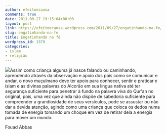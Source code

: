 ```yaml
---
author: efeitoecausa
comments: true
date: 2011-09-27 19:15:04+00:00
layout: post
link: https://efeitoecausa.wordpress.com/2011/09/27/engatinhando-na-fe/
slug: engatinhando-na-fe
title: Engatinhando na fé
wordpress_id: 1379
categories:
- islam
- religião
---
```


[![](http://efeitoecausa.files.wordpress.com/2011/09/crianca_corao1.jpg)](http://efeitoecausa.files.wordpress.com/2011/09/crianca_corao1.jpg)Assim como criança alguma já nasce falando ou caminhando, aprendendo através da observação e apoio dos pais como se comunicar e andar, o novo muçulmano deve ter apoio para conhecer, sentir e praticar o islam e as divinas palavras do Alcorão em sua língua nativa até ter segurança suficiente para penetrar à fundo na palavra viva do Qur'an no original, pois, uma vez que ainda não dispõe de sabedoria suficiente para compreender a grandiosidade de seus versículos, pode se assustar ou não dar a devida atenção, agindo como uma criança que coloca os dedos numa tomada de energia tomando um choque em vez de retirar dela a energia para mover um mundo.

Fouad Abbas
